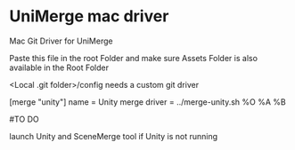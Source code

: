 UniMerge mac driver
=================

Mac Git Driver for UniMerge

Paste this file in the root Folder and make sure Assets Folder is also available in the Root Folder

 <Local .git folder>/config needs a custom git driver
 
[merge "unity"]
 	  name = Unity merge
  	driver = ../merge-unity.sh %O %A %B 
  	
#TO DO

launch Unity and SceneMerge tool if Unity is not running
